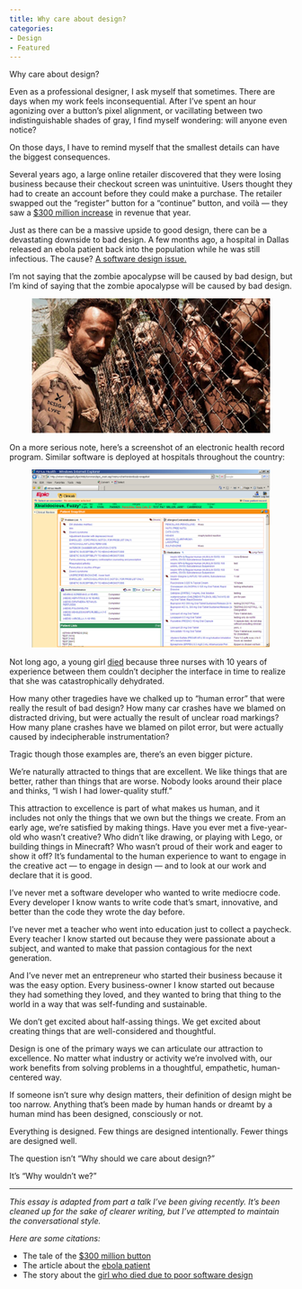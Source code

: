 ```yaml
---
title: Why care about design?
categories:
- Design
- Featured
---
```


Why care about design?

Even as a professional designer, I ask myself that sometimes. There are days when my work feels inconsequential. After I’ve spent an hour agonizing over a button’s pixel alignment, or vacillating between two indistinguishable shades of gray, I find myself wondering: will anyone even notice?

On those days, I have to remind myself that the smallest details can have the biggest consequences.

Several years ago, a large online retailer discovered that they were losing business because their checkout screen was unintuitive. Users thought they had to create an account before they could make a purchase. The retailer swapped out the “register” button for a “continue” button, and voilà — they saw a [$300 million increase](http://www.uie.com/articles/three_hund_million_button/) in revenue that year.

Just as there can be a massive upside to good design, there can be a devastating downside to bad design. A few months ago, a hospital in Dallas released an ebola patient back into the population while he was still infectious. The cause? [A software design issue.](http://www.theatlantic.com/technology/archive/2014/10/the-ebola-patient-was-sent-home-because-of-an-electronic-health-record-problem/381087/)

I’m not saying that the zombie apocalypse will be caused by bad design, but I’m kind of saying that the zombie apocalypse will be caused by bad design.

<figure>
    <img src="/assets/img/writing/zombie.jpeg" alt="The Walking Dead" />
</figure>

On a more serious note, here’s a screenshot of an electronic health record program. Similar software is deployed at hospitals throughout the country:

<figure>
    <img src="/assets/img/writing/ehr.png" alt="EHR Screenshot" />
</figure>

Not long ago, a young girl [died](https://medium.com/tragic-design/how-bad-ux-killed-jenny-ef915419879e) because three nurses with 10 years of experience between them couldn’t decipher the interface in time to realize that she was catastrophically dehydrated.

How many other tragedies have we chalked up to “human error” that were really the result of bad design? How many car crashes have we blamed on distracted driving, but were actually the result of unclear road markings? How many plane crashes have we blamed on pilot error, but were actually caused by indecipherable instrumentation?

Tragic though those examples are, there’s an even bigger picture.

We’re naturally attracted to things that are excellent. We like things that are better, rather than things that are worse. Nobody looks around their place and thinks, “I wish I had lower-quality stuff.”

This attraction to excellence is part of what makes us human, and it includes not only the things that we own but the things we create. From an early age, we’re satisfied by making things. Have you ever met a five-year-old who wasn’t creative? Who didn’t like drawing, or playing with Lego, or building things in Minecraft? Who wasn’t proud of their work and eager to show it off? It’s fundamental to the human experience to want to engage in the creative act — to engage in design — and to look at our work and declare that it is good.

I’ve never met a software developer who wanted to write mediocre code. Every developer I know wants to write code that’s smart, innovative, and better than the code they wrote the day before.

I’ve never met a teacher who went into education just to collect a paycheck. Every teacher I know started out because they were passionate about a subject, and wanted to make that passion contagious for the next generation.

And I’ve never met an entrepreneur who started their business because it was the easy option. Every business-owner I know started out because they had something they loved, and they wanted to bring that thing to the world in a way that was self-funding and sustainable.

We don’t get excited about half-assing things. We get excited about creating things that are well-considered and thoughtful.

Design is one of the primary ways we can articulate our attraction to excellence. No matter what industry or activity we’re involved with, our work benefits from solving problems in a thoughtful, empathetic, human-centered way.

If someone isn’t sure why design matters, their definition of design might be too narrow. Anything that’s been made by human hands or dreamt by a human mind has been designed, consciously or not.

Everything is designed. Few things are designed intentionally. Fewer things are designed well.

The question isn’t “Why should we care about design?”

It’s “Why wouldn’t we?”

---

_This essay is adapted from part a talk I’ve been giving recently. It’s been cleaned up for the sake of clearer writing, but I’ve attempted to maintain the conversational style._

_Here are some citations:_

- The tale of the [$300 million button](http://www.uie.com/articles/three_hund_million_button/)
- The article about the [ebola patient](http://www.theatlantic.com/technology/archive/2014/10/the-ebola-patient-was-sent-home-because-of-an-electronic-health-record-problem/381087/)
- The story about the [girl who died due to poor software design](https://medium.com/tragic-design/how-bad-ux-killed-jenny-ef915419879e)